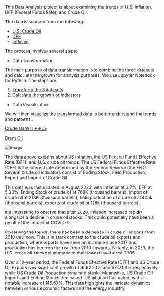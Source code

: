 This Data Analysis project is about examining the trends of U.S. Inflation, DFF (Federal Funds Rate), and Crude Oil. 

The data is sourced from the following: 
- [U.S. Crude Oil](https://www.eia.gov/dnav/pet/pet_sum_snd_a_ep00_mbbl_m_cur.htm)
- [DFF](https://fred.stlouisfed.org/series/DFF)
- [Inflation](https://www.usinflationcalculator.com/inflation/historical-inflation-rates/)

The process involves several steps:

* Data Transformation
  
The main purpose of data transformation is to combine the three datasets and calculate the growth for analysis purposes. We use Jupyter Notebook for Python. The steps are: 
1. [Transform the 3 datasets](https://github.com/hidan777/DA-/blob/main/Inflation%2C%20DFF%20%26%20Crude%20Oil/OIL%2C%20Inflation%20%26%20DFF%20Transform.ipynb)
2. [Calculate the growth of indicators](https://github.com/hidan777/DA-/blob/main/Inflation%2C%20DFF%20%26%20Crude%20Oil/Growth%20Transform.ipynb)

* Data Visualization 

We will then visualize the transformed data to better understand the trends and patterns..

[Crude Oil WTI PRICE](https://alfred.stlouisfed.org/series/downloaddata?seid=DCOILWTICO)

[Brent Oil](https://alfred.stlouisfed.org/series/downloaddata?seid=DCOILBRENTEU)




![image](https://github.com/hidan777/DA-/assets/116585951/8c66b4ef-0163-4ee9-9419-0ceac6e9cb62)

The data above explains about US inflation, the US Federal Funds Effective Rate (DFF), and U.S. crude oil trends. The US Federal Funds Effective Rate (DFF) is the interest rate determined by the Federal Reserve (the FED). Several Crude oil indicators consist of Ending Stock, Field Production, Export and Import of Crude Oil.

This data was last updated in August 2023, with inflation at 3.7%, DFF at 5.33%, Ending Stock of crude oil at 768K (thousand barrels), import of crude oil at 218K (thousand barrels), field production of crude oil at 405k (thousand barrels), exports of crude oil at 128k (thousand barrels).

it's Interesting to observe that after 2020, inflation increased rapidly alongside a decline in crude oil stocks. This could potentially have been a result of the impact of COVID-19.

Observing the trends, there has been a decrease in crude oil imports from 2010 until now. This is in stark contrast to the crude oil exports and production, where exports have seen an increase since 2017 and production has been on the rise from 2010 onwards. Notably, in 2023, the U.S. crude oil stocks plummeted to their lowest level since 2005.

Over a 10-year period, the Federal Funds Effective Rate (DFF) and US Crude Oil Exports saw significant growth of 6562.50% and 5757.03% respectively, while US Crude Oil Production remained stable. Meanwhile, US Crude Oil Imports and Ending Stocks decreased. US inflation fluctuated, with a notable increase of 146.67%. This data highlights the intricate dynamics between various economic factors and the energy industry.

